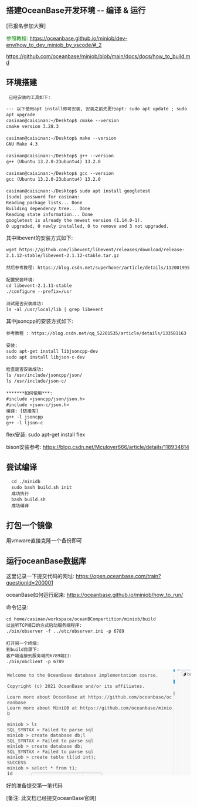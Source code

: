 ## 搭建OceanBase开发环境 -- 编译 & 运行
[已报名参加大赛]

<font color=green >参照教程:</font > 
https://oceanbase.github.io/miniob/dev-env/how_to_dev_miniob_by_vscode/#_2

https://github.com/oceanbase/miniob/blob/main/docs/docs/how_to_build.md

## 环境搭建
     已经安装的工具如下: 
```
--- 以下使用apt install即可安装, 安装之前先更行apt: sudo apt update ; sudo apt upgrade
casinan@caisinan:~/Desktop$ cmake --version
cmake version 3.28.3

casinan@caisinan:~/Desktop$ make --version
GNU Make 4.3

casinan@caisinan:~/Desktop$ g++ --version
g++ (Ubuntu 13.2.0-23ubuntu4) 13.2.0

casinan@caisinan:~/Desktop$ gcc --version
gcc (Ubuntu 13.2.0-23ubuntu4) 13.2.0

casinan@caisinan:~/Desktop$ sudo apt install googletest
[sudo] password for casinan: 
Reading package lists... Done
Building dependency tree... Done
Reading state information... Done
googletest is already the newest version (1.14.0-1).
0 upgraded, 0 newly installed, 0 to remove and 3 not upgraded.
```


其中libevent的安装方式如下:
```
wget https://github.com/libevent/libevent/releases/download/release-2.1.12-stable/libevent-2.1.12-stable.tar.gz

然后参考教程: https://blog.csdn.net/superhoner/article/details/112001995

配置安装环境:
cd libevent-2.1.11-stable 
./configure --prefix=/usr

测试是否安装成功:
ls -al /usr/local/lib | grep libevent
```
其中jsoncpp的安装方式如下:
```
参考教程 : https://blog.csdn.net/qq_52201535/article/details/133581163

安装:  
sudo apt-get install libjsoncpp-dev
sudo apt install libjson-c-dev

检查是否安装成功:
ls /usr/include/jsoncpp/json/
ls /usr/include/json-c/

*******如何使用***:
#include <jsoncpp/json/json.h>
#include <json-c/json.h>
编译: [链接库]
g++ -l jsoncpp
g++ -l ljson-c

```
flex安装: sudo apt-get install flex

bison安装参考: https://blog.csdn.net/Mculover666/article/details/118934814

## 尝试编译
      cd ./minidb
      sudo bash build.sh init
      成功执行
      bash build.sh
      成功编译

## 打包一个镜像
   用vmware直接克隆一个备份即可

## 运行oceanBase数据库
这里记录一下提交代码的网址:
       https://open.oceanbase.com/train?questionId=200001

oceanBase如何运行起来:
https://oceanbase.github.io/miniob/how_to_run/

   命令记录:
   ```
   cd home/casinan/workspace/oceanBCompertition/miniob/build
   以监听TCP端口的方式启动服务端程序:
   ./bin/observer -f ../etc/observer.ini -p 6789
   
   打开另一个终端:
   到build目录下:
   客户端连接到服务端的6789端口:
   ./bin/obclient -p 6789
   ```

![alt text](image-1.png)

好的准备提交第一笔代码 

[备注: 此文档已经提交oceanBase官网]